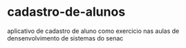 # cadastro-de-alunos
aplicativo de cadastro de aluno como exercicio nas  aulas de densenvolvimento de sistemas do senac
